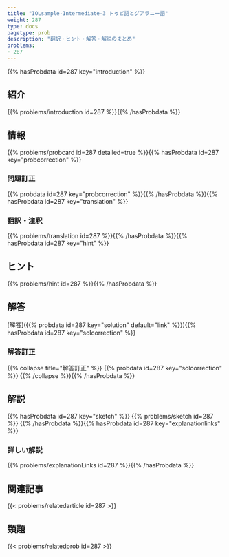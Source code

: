 ```yaml
---
title: "IOLsample-Intermediate-3 トゥピ語とグアラニー語"
weight: 287
type: docs
pagetype: prob
description: "翻訳・ヒント・解答・解説のまとめ"
problems: 
- 287
---
```


{{% hasProbdata id=287 key="introduction" %}}

## 紹介

{{% problems/introduction id=287 %}}{{% /hasProbdata %}}

## 情報

{{% problems/probcard id=287 detailed=true %}}{{% hasProbdata id=287 key="probcorrection" %}}

### 問題訂正

{{% probdata id=287 key="probcorrection" %}}{{% /hasProbdata %}}{{% hasProbdata id=287 key="translation" %}}

### 翻訳・注釈

{{% problems/translation id=287 %}}{{% /hasProbdata %}}{{% hasProbdata id=287 key="hint" %}}

## ヒント

{{% problems/hint id=287 %}}{{% /hasProbdata %}}

## 解答

[解答]({{% probdata id=287 key="solution" default="link" %}}){{% hasProbdata id=287 key="solcorrection" %}}

### 解答訂正

{{% collapse title="解答訂正" %}}
{{% probdata id=287 key="solcorrection" %}}
{{% /collapse %}}{{% /hasProbdata %}}

## 解説

{{% hasProbdata id=287 key="sketch" %}}
{{% problems/sketch id=287 %}}
{{% /hasProbdata %}}{{% hasProbdata id=287 key="explanationlinks" %}}

### 詳しい解説

{{% problems/explanationLinks id=287 %}}{{% /hasProbdata %}}

## 関連記事

{{< problems/relatedarticle id=287 >}}

## 類題

{{< problems/relatedprob id=287 >}}
